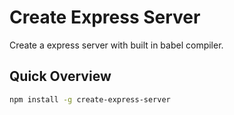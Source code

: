 # Create Express Server
Create a express server with built in babel compiler.

## Quick Overview

```sh
npm install -g create-express-server
```